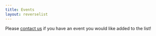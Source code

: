 ```yaml
---
title: Events
layout: reverselist
---
```


Please [contact us](/contact/) if you have an event you would like added to the list!
